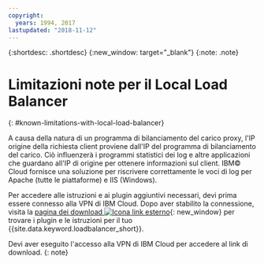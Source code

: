 ```yaml
---
copyright:
  years: 1994, 2017
lastupdated: "2018-11-12"
---
```


{:shortdesc: .shortdesc}
{:new_window: target="_blank"}
{:note: .note}

# Limitazioni note per il Local Load Balancer
{: #known-limitations-with-local-load-balancer}

A causa della natura di un programma di bilanciamento del carico proxy, l'IP origine della richiesta client proviene dall'IP del programma di bilanciamento del carico. Ciò influenzerà i programmi statistici dei log e altre applicazioni che guardano all'IP di origine per ottenere informazioni sul client. IBM© Cloud fornisce una soluzione per riscrivere correttamente le voci di log per Apache (tutte le piattaforme) e IIS (Windows).

Per accedere alle istruzioni e ai plugin aggiuntivi necessari, devi prima essere connesso alla VPN di IBM Cloud. Dopo aver stabilito la connessione, visita la [pagina dei download ![Icona link esterno](../../icons/launch-glyph.svg "Icona link esterno")](http://downloads.softlayer.local/loadbalancer/){: new_window} per trovare i plugin e le istruzioni per il tuo {{site.data.keyword.loadbalancer_short}}.

Devi aver eseguito l'accesso alla VPN di IBM Cloud per accedere al link di download.
{: note}
